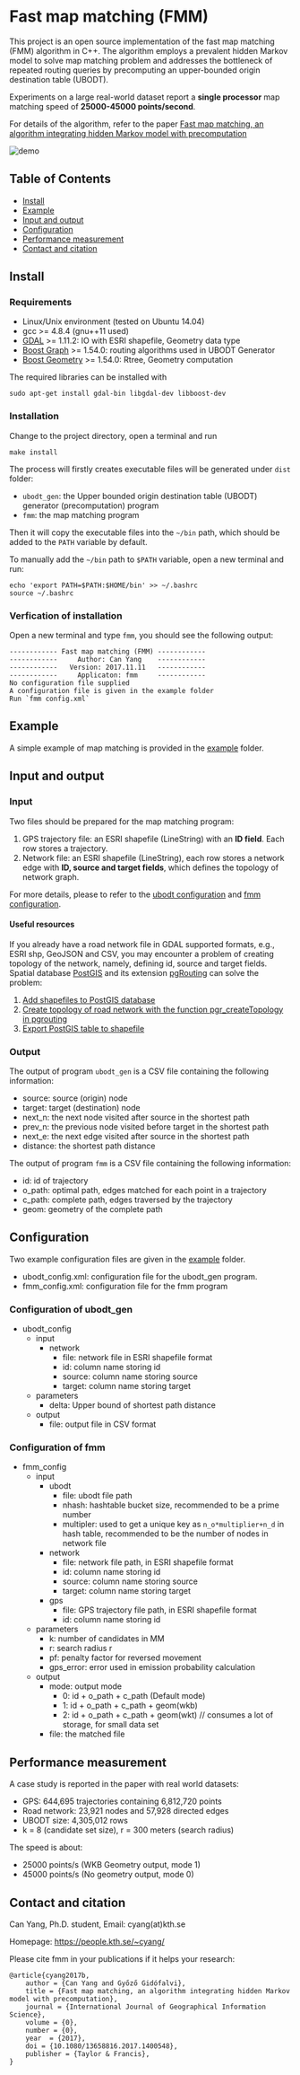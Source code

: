 # Fast map matching (FMM) 

This project is an open source implementation of the fast map matching (FMM) algorithm in C++. The algorithm employs a prevalent hidden Markov model to solve map matching problem and addresses the bottleneck of repeated routing queries by precomputing an upper-bounded origin destination table (UBODT). 

Experiments on a large real-world dataset report a **single processor** map matching speed of **25000-45000 points/second**.

For details of the algorithm, refer to the paper [Fast map matching, an algorithm integrating hidden Markov model with precomputation](http://www.tandfonline.com/doi/full/10.1080/13658816.2017.1400548)

![demo](demo.png)

## Table of Contents

- [Install](#install)
- [Example](#example)
- [Input and output](#input-and-output)
- [Configuration](#configuration)
- [Performance measurement](#performance-measurement)
- [Contact and citation](#contact-and-citation)

## Install

### Requirements

- Linux/Unix environment (tested on Ubuntu 14.04)
- gcc >= 4.8.4 (gnu++11 used)
- [GDAL](http://www.gdal.org/) >= 1.11.2: IO with ESRI shapefile, Geometry data type
- [Boost Graph](http://www.boost.org/doc/libs/1_65_1/libs/graph/doc/index.html) >= 1.54.0: routing algorithms used in UBODT Generator
- [Boost Geometry](http://www.boost.org/doc/libs/1_65_1/libs/geometry/doc/html/index.html) >= 1.54.0: Rtree, Geometry computation

The required libraries can be installed with 

    sudo apt-get install gdal-bin libgdal-dev libboost-dev

### Installation

Change to the project directory, open a terminal and run

    make install 

The process will firstly creates executable files will be generated under `dist` folder:

- `ubodt_gen`: the Upper bounded origin destination table (UBODT) generator (precomputation) program
- `fmm`: the map matching program

Then it will copy the executable files into the `~/bin` path, which should be added to the `PATH` variable by default. 

To manually add the `~/bin` path to `$PATH` variable, open a new terminal and run:

    echo 'export PATH=$PATH:$HOME/bin' >> ~/.bashrc
    source ~/.bashrc

### Verfication of installation

Open a new terminal and type `fmm`, you should see the following output:

    ------------ Fast map matching (FMM) ------------
    ------------     Author: Can Yang    ------------
    ------------   Version: 2017.11.11   ------------
    ------------     Applicaton: fmm     ------------
    No configuration file supplied
    A configuration file is given in the example folder
    Run `fmm config.xml`

## Example

A simple example of map matching is provided in the [example](example) folder. 

## Input and output

### Input

Two files should be prepared for the map matching program:

1. GPS trajectory file: an ESRI shapefile (LineString) with an **ID field**. Each row stores a trajectory. 
2. Network file: an ESRI shapefile (LineString), each row stores a network edge with **ID, source and target fields**, which defines the topology of network graph.

For more details, please to refer to the [ubodt configuration](#configuration-of-ubodt_gen) and [fmm configuration](#configuration-of-fmm).

#### Useful resources

If you already have a road network file in GDAL supported formats, e.g., ESRI shp, GeoJSON and CSV, you may encounter a problem of creating topology of the network, namely, defining id, source and target fields. Spatial database [PostGIS](http://postgis.net/) and its extension [pgRouting](http://pgrouting.org/) can solve the problem:

1. [Add shapefiles to PostGIS database](https://gis.stackexchange.com/questions/41799/adding-shapefiles-to-postgis-database)
2. [Create topology of road network with the function pgr_createTopology in pgrouting](http://docs.pgrouting.org/2.2/en/src/topology/doc/pgr_createTopology.html)
3. [Export PostGIS table to shapefile](https://gis.stackexchange.com/questions/55206/how-can-i-get-a-shapefile-from-a-postgis-query)



### Output

The output of program `ubodt_gen` is a CSV file containing the following information:

- source: source (origin) node 
- target: target (destination) node 
- next_n: the next node visited after source in the shortest path
- prev_n: the previous node visited before target in the shortest path
- next_e: the next edge visited after source in the shortest path
- distance: the shortest path distance

The output of program `fmm` is a CSV file containing the following information:

- id: id of trajectory
- o_path: optimal path, edges matched for each point in a trajectory
- c_path: complete path, edges traversed by the trajectory
- geom: geometry of the complete path 

## Configuration

Two example configuration files are given in the [example](example) folder.

- ubodt_config.xml: configuration file for the ubodt_gen program.
- fmm_config.xml: configuration file for the fmm program

### Configuration of ubodt_gen

- ubodt_config
    + input
        * network
            - file: network file in ESRI shapefile format
            - id: column name storing id
            - source: column name storing source
            - target: column name storing target
    + parameters
        * delta: Upper bound of shortest path distance
    + output
        * file: output file in CSV format

### Configuration of fmm

- fmm_config
    * input
        - ubodt
            + file: ubodt file path
            + nhash: hashtable bucket size, recommended to be a prime number
            + multipler: used to get a unique key as `n_o*multiplier+n_d` in hash table, recommended to be the number of nodes in network file
        - network
            + file: network file path, in ESRI shapefile format
            + id: column name storing id
            + source: column name storing source
            + target: column name storing target
        - gps
            + file: GPS trajectory file path, in ESRI shapefile format
            + id: column name storing id
    * parameters
        - k: number of candidates in MM
        - r: search radius r
        - pf: penalty factor for reversed movement
        - gps_error: error used in emission probability calculation
    * output
        - mode: output mode
            + 0: id + o_path + c_path (Default mode)
            + 1: id + o_path + c_path + geom(wkb)
            + 2: id + o_path + c_path + geom(wkt) // consumes a lot of storage, for small data set
        - file: the matched file

## Performance measurement

A case study is reported in the paper with real world datasets:

- GPS: 644,695 trajectories containing 6,812,720 points
- Road network: 23,921 nodes and 57,928 directed edges 
- UBODT size: 4,305,012 rows
- k = 8 (candidate set size), r = 300 meters (search radius)

The speed is about:

- 25000 points/s (WKB Geometry output, mode 1)
- 45000 points/s (No geometry output, mode 0)

## Contact and citation

Can Yang, Ph.D. student, Email: cyang(at)kth.se

Homepage: https://people.kth.se/~cyang/

Please cite fmm in your publications if it helps your research:

    @article{cyang2017b,
        author = {Can Yang and Győző Gidófalvi},
        title = {Fast map matching, an algorithm integrating hidden Markov model with precomputation},
        journal = {International Journal of Geographical Information Science},
        volume = {0},
        number = {0},
        year  = {2017},
        doi = {10.1080/13658816.2017.1400548},
        publisher = {Taylor & Francis},
    }





